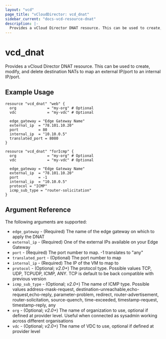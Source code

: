 ```yaml
---
layout: "vcd"
page_title: "vCloudDirector: vcd_dnat"
sidebar_current: "docs-vcd-resource-dnat"
description: |-
  Provides a vCloud Director DNAT resource. This can be used to create, modify, and delete destination NATs to map external IPs to a VM.
---
```


# vcd\_dnat

Provides a vCloud Director DNAT resource. This can be used to create, modify,
and delete destination NATs to map an external IP/port to an internal IP/port.

## Example Usage

```hcl
resource "vcd_dnat" "web" {
  org              = "my-org" # Optional
  vdc              = "my-vdc" # Optional
  
  edge_gateway = "Edge Gateway Name"
  external_ip  = "78.101.10.20"
  port         = 80
  internal_ip  = "10.10.0.5"
  translated_port = 8080
}

resource "vcd_dnat" "forIcmp" {
  org              = "my-org" # Optional
  vdc              = "my-vdc" # Optional
  
  edge_gateway = "Edge Gateway Name"
  external_ip  = "78.101.10.20"
  port         = -1
  internal_ip  = "10.10.0.5"
  protocol = "ICMP"
  icmp_sub_type = "router-solicitation"
} 
```

## Argument Reference

The following arguments are supported:
* `edge_gateway` - (Required) The name of the edge gateway on which to apply the DNAT
* `external_ip` - (Required) One of the external IPs available on your Edge Gateway
* `port` - (Required) The port number to map. -1 translates to "any"
* `translated_port` - (Optional) The port number to map
* `internal_ip` - (Required) The IP of the VM to map to
* `protocol` - (Optional; *v2.0+*) The protocol type. Possible values TCP, UDP, TCPUDP, ICMP, ANY. TCP is default to be back compatible with previous version
* `icmp_sub_type` - (Optional; *v2.0+*) The name of ICMP type. Possible values address-mask-request, destination-unreachable,echo-request,echo-reply, parameter-problem, redirect, router-advertisement, router-solicitation, source-quench, time-exceeded, timestamp-request, timestamp-reply, any
* `org` - (Optional; *v2.0+*) The name of organization to use, optional if defined at provider level. Useful when connected as sysadmin working across different organisations
* `vdc` - (Optional; *v2.0+*) The name of VDC to use, optional if defined at provider level
